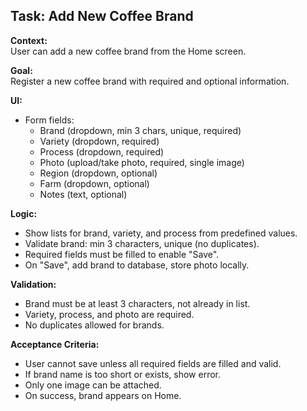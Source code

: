 ## Task: Add New Coffee Brand

**Context:**  
User can add a new coffee brand from the Home screen.

**Goal:**  
Register a new coffee brand with required and optional information.

**UI:**

- Form fields:
  - Brand (dropdown, min 3 chars, unique, required)
  - Variety (dropdown, required)
  - Process (dropdown, required)
  - Photo (upload/take photo, required, single image)
  - Region (dropdown, optional)
  - Farm (dropdown, optional)
  - Notes (text, optional)

**Logic:**

- Show lists for brand, variety, and process from predefined values.
- Validate brand: min 3 characters, unique (no duplicates).
- Required fields must be filled to enable "Save".
- On "Save", add brand to database, store photo locally.

**Validation:**

- Brand must be at least 3 characters, not already in list.
- Variety, process, and photo are required.
- No duplicates allowed for brands.

**Acceptance Criteria:**

- User cannot save unless all required fields are filled and valid.
- If brand name is too short or exists, show error.
- Only one image can be attached.
- On success, brand appears on Home.
